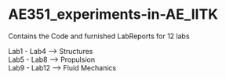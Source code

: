 # AE351_experiments-in-AE_IITK
Contains the Code and furnished LabReports for 12 labs

Lab1 - Lab4 --> Structures  
Lab5 - Lab8 --> Propulsion  
Lab9 - Lab12 --> Fluid Mechanics
